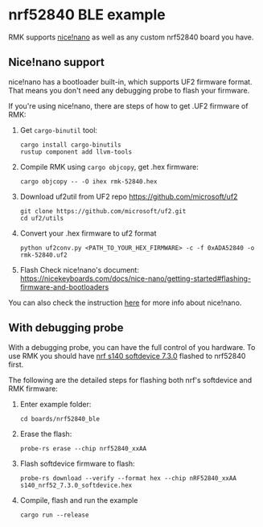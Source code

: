 # nrf52840 BLE example

RMK supports [nice!nano](https://nicekeyboards.com/) as well as any custom nrf52840 board you have. 

## Nice!nano support

nice!nano has a bootloader built-in, which supports UF2 firmware format. That means you don't need any debugging probe to flash your firmware. 

If you're using nice!nano, there are steps of how to get .UF2 firmware of RMK:

1. Get `cargo-binutil` tool:
   ```shell
   cargo install cargo-binutils
   rustup component add llvm-tools
   ```
2. Compile RMK using `cargo objcopy`, get .hex firmware:
   ```shell
   cargo objcopy -- -O ihex rmk-52840.hex
   ```
3. Download uf2util from UF2 repo https://github.com/microsoft/uf2
   ```shell
   git clone https://github.com/microsoft/uf2.git
   cd uf2/utils
   ``` 
4. Convert your .hex firmware to uf2 format
   ```shell
   python uf2conv.py <PATH_TO_YOUR_HEX_FIRMWARE> -c -f 0xADA52840 -o rmk-52840.uf2 
   ```
5. Flash
   Check nice!nano's document: https://nicekeyboards.com/docs/nice-nano/getting-started#flashing-firmware-and-bootloaders

You can also check the instruction [here](https://nicekeyboards.com/docs/nice-nano/) for more info about nice!nano.

## With debugging probe
With a debugging probe, you can have the full control of you hardware. To use RMK you should have [nrf s140 softdevice 7.3.0](https://www.nordicsemi.com/Products/Development-software/s140/download) flashed to nrf52840 first. 

The following are the detailed steps for flashing both nrf's softdevice and RMK firmware:

1. Enter example folder:
   ```shell
   cd boards/nrf52840_ble
   ```
2. Erase the flash:
   ```shell
   probe-rs erase --chip nrf52840_xxAA
   ```
3. Flash softdevice firmware to flash:
   ```shell
   probe-rs download --verify --format hex --chip nRF52840_xxAA s140_nrf52_7.3.0_softdevice.hex
   ```
4. Compile, flash and run the example
   ```shell
   cargo run --release
   ```

